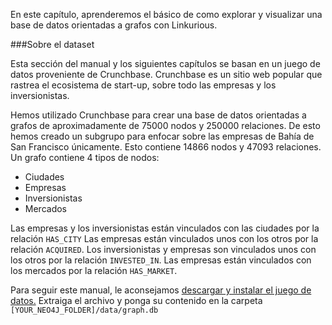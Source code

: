 En este capítulo, aprenderemos el básico de como explorar y visualizar una base de datos orientadas a grafos con Linkurious.

###Sobre el dataset

Esta sección del manual y los siguientes capítulos se basan en un juego de datos proveniente de Crunchbase. Crunchbase es un sitio web popular que rastrea el ecosistema de start-up, sobre todo las empresas y los inversionistas.

Hemos utilizado Crunchbase para crear una base de datos orientadas a grafos de aproximadamente de 75000 nodos y 250000 relaciones. De esto hemos creado un subgrupo para enfocar sobre las empresas de Bahía de San Francisco únicamente. Esto contiene 14866 nodos y 47093 relaciones. Un grafo contiene 4 tipos de nodos:

- Ciudades
- Empresas
- Inversionistas
- Mercados 

Las empresas y los inversionistas están vinculados con las ciudades por la relación ```HAS_CITY``` Las empresas están vinculados unos con los otros por la relación ```ACQUIRED```. Los inversionistas y empresas son vinculados unos con los otros por la relación ```INVESTED_IN```. Las empresas están vinculados con los mercados por la relación ```HAS_MARKET```.

Para seguir este manual, le aconsejamos [descargar y instalar el juego de datos.](http://linkurio.us/public/crunchbase-sfbay.db.zip) Extraiga el archivo y ponga su contenido en la carpeta ``[YOUR_NEO4J_FOLDER]/data/graph.db``

